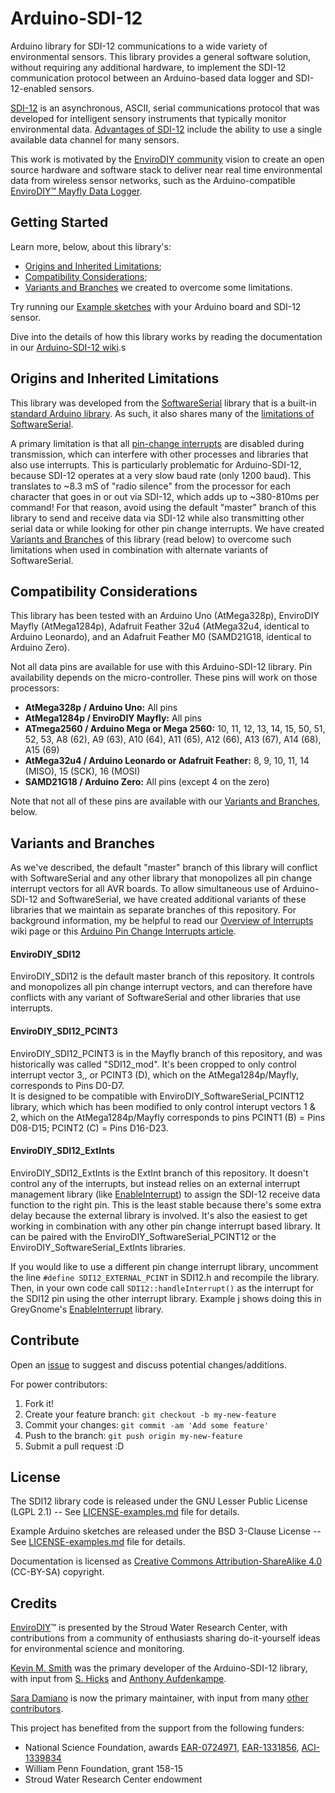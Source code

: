 Arduino-SDI-12
==============

Arduino library for SDI-12 communications to a wide variety of environmental sensors. This library provides a general software solution, without requiring any additional hardware, to implement the SDI-12 communication protocol between an Arduino-based data logger and SDI-12-enabled sensors.

[SDI-12](http://www.sdi-12.org/) is an asynchronous, ASCII, serial communications protocol that was developed for intelligent sensory instruments that typically monitor environmental data. [Advantages of SDI-12](http://en.wikipedia.org/wiki/SDI-12) include the ability to use a single available data channel for many sensors.

This work is motivated by the [EnviroDIY community](http://envirodiy.org/) vision to create an open source hardware and software stack to deliver near real time environmental data from wireless sensor networks, such as the Arduino-compatible [EnviroDIY™ Mayfly Data Logger](http://envirodiy.org/mayfly/).

## Getting Started

Learn more, below, about this library's:
* [Origins and Inherited Limitations](https://github.com/EnviroDIY/Arduino-SDI-12#origins-and-inherited-limitations);
* [Compatibility Considerations](https://github.com/EnviroDIY/Arduino-SDI-12#compatibility-considerations);
* [Variants and Branches](https://github.com/EnviroDIY/Arduino-SDI-12#variants-and-branches) we created to overcome some limitations.

Try running our [Example sketches](https://github.com/EnviroDIY/Arduino-SDI-12/tree/master/examples) with your Arduino board and SDI-12 sensor.

Dive into the details of how this library works by reading the documentation in our [Arduino-SDI-12 wiki](https://github.com/StroudCenter/Arduino-SDI-12/wiki).s


## Origins and Inherited Limitations

This library was developed from the [SoftwareSerial](https://github.com/arduino/Arduino/tree/master/hardware/arduino/avr/libraries/SoftwareSerial) library that is a built-in [standard Arduino library](https://www.arduino.cc/en/Reference/Libraries). As such, it also shares many of the [limitations of SoftwareSerial](https://www.arduino.cc/en/Reference/SoftwareSerial).

A primary limitation is that all [pin-change interrupts](https://thewanderingengineer.com/2014/08/11/arduino-pin-change-interrupts/) are disabled during transmission, which can interfere with other processes and libraries that also use interrupts. This is particularly problematic for Arduino-SDI-12, because SDI-12 operates at a very slow baud rate (only 1200 baud). This translates to ~8.3 mS of "radio silence" from the processor for each character that goes in or out via SDI-12, which adds up to ~380-810ms per command! For that reason, avoid using the default "master" branch of this library to send and receive data via SDI-12 while also transmitting other serial data or while looking for other pin change interrupts. We have created [Variants and Branches](https://github.com/EnviroDIY/Arduino-SDI-12#variants-and-branches) of this library (read below) to overcome such limitations when used in combination with alternate variants of SoftwareSerial.

## Compatibility Considerations

This library has been tested with an Arduino Uno (AtMega328p), EnviroDIY Mayfly (AtMega1284p), Adafruit Feather 32u4 (AtMega32u4, identical to Arduino Leonardo), and an Adafruit Feather M0 (SAMD21G18, identical to Arduino Zero).  

Not all data pins are available for use with this Arduino-SDI-12 library. Pin availability depends on the micro-controller. These pins will work on those processors:

* **AtMega328p / Arduino Uno:** 	All pins
* **AtMega1284p / EnviroDIY Mayfly:**  All pins
* **ATmega2560 / Arduino Mega or Mega 2560:** 10, 11, 12, 13, 14, 15, 50, 51, 52, 53, A8 (62), A9 (63), A10 (64), A11 (65), A12 (66), A13 (67), A14 (68), A15 (69)
* **AtMega32u4 / Arduino Leonardo or Adafruit Feather:** 8, 9, 10, 11, 14 (MISO), 15 (SCK), 16 (MOSI)
* **SAMD21G18 / Arduino Zero:**  All pins (except 4 on the zero)

Note that not all of these pins are available with our [Variants and Branches](https://github.com/EnviroDIY/Arduino-SDI-12#variants-and-branches), below.


## Variants and Branches
As we've described, the default "master" branch of this library will conflict with SoftwareSerial and any other library that monopolizes all pin change interrupt vectors for all AVR boards.  To allow simultaneous use of Arduino-SDI-12 and SoftwareSerial, we have created additional variants of these libraries that we maintain as separate branches of this repository. For background information, my be helpful to read our [Overview of Interrupts](https://github.com/EnviroDIY/Arduino-SDI-12/wiki/2b.-Overview-of-Interrupts) wiki page or this [Arduino Pin Change Interrupts article](https://thewanderingengineer.com/2014/08/11/arduino-pin-change-interrupts/).

#### EnviroDIY_SDI12
EnviroDIY_SDI12 is the default master branch of this repository. It controls and monopolizes all pin change interrupt vectors, and can therefore have conflicts with any variant of SoftwareSerial and other libraries that use interrupts.

#### EnviroDIY_SDI12_PCINT3
EnviroDIY_SDI12_PCINT3 is in the Mayfly branch of this repository, and was historically was called "SDI12_mod".  It's been cropped to only control interrupt vector 3,, or PCINT3 (D), which on the AtMega1284p/Mayfly, corresponds to Pins D0-D7.  
It is designed to be compatible with EnviroDIY_SoftwareSerial_PCINT12 library, which which has been modified to only control interupt vectors 1 & 2, which on the AtMega1284p/Mayfly corresponds to pins PCINT1 (B) = Pins D08-D15; PCINT2 (C) = Pins D16-D23.

#### EnviroDIY_SDI12_ExtInts
EnviroDIY_SDI12_ExtInts is the ExtInt branch of this repository. It doesn't control any of the interrupts, but instead relies on an external interrupt management library (like [EnableInterrupt](https://github.com/GreyGnome/EnableInterrupt)) to assign the SDI-12 receive data function to the right pin.  This is the least stable because there's some extra delay because the external library is involved.  It's also the easiest to get working in combination with any other pin change interrupt based library. It can be paired with the  EnviroDIY_SoftwareSerial_PCINT12 or the EnviroDIY_SoftwareSerial_ExtInts libraries.

If you would like to use a different pin change interrupt library, uncomment the line ```#define SDI12_EXTERNAL_PCINT``` in SDI12.h and recompile the library.  Then, in your own code call `SDI12::handleInterrupt()` as the interrupt for the SDI12 pin using the other interrupt library.  Example j shows doing this in GreyGnome's [EnableInterrupt](https://github.com/GreyGnome/EnableInterrupt) library.


## Contribute
Open an [issue](https://github.com/EnviroDIY/Arduino-SDI-12/issues) to suggest and discuss potential changes/additions.

For power contributors:

1. Fork it!
2. Create your feature branch: `git checkout -b my-new-feature`
3. Commit your changes: `git commit -am 'Add some feature'`
4. Push to the branch: `git push origin my-new-feature`
5. Submit a pull request :D


## License
The SDI12 library code is released under the GNU Lesser Public License (LGPL 2.1) -- See [LICENSE-examples.md](https://github.com/EnviroDIY/Arduino-SDI-12/blob/master/LICENSE) file for details.

Example Arduino sketches are released under the BSD 3-Clause License -- See [LICENSE-examples.md](https://github.com/EnviroDIY/Arduino-SDI-12/blob/master/LICENSE.md) file for details.

Documentation is licensed as [Creative Commons Attribution-ShareAlike 4.0](https://creativecommons.org/licenses/by-sa/4.0/) (CC-BY-SA) copyright.

## Credits
[EnviroDIY](http://envirodiy.org/)™ is presented by the Stroud Water Research Center, with contributions from a community of enthusiasts sharing do-it-yourself ideas for environmental science and monitoring.

[Kevin M. Smith](https://github.com/Kevin-M-Smith) was the primary developer of the Arduino-SDI-12 library, with input from [S. Hicks](https://github.com/s-hicks2) and [Anthony Aufdenkampe](https://github.com/aufdenkampe).

[Sara Damiano](https://github.com/SRGDamia1) is now the primary maintainer, with input from many [other contributors](https://github.com/EnviroDIY/Arduino-SDI-12/graphs/contributors).

This project has benefited from the support from the following funders:

* National Science Foundation, awards [EAR-0724971](http://www.nsf.gov/awardsearch/showAward?AWD_ID=0724971), [EAR-1331856](http://www.nsf.gov/awardsearch/showAward?AWD_ID=1331856), [ACI-1339834](http://www.nsf.gov/awardsearch/showAward?AWD_ID=1339834)
* William Penn Foundation, grant 158-15
* Stroud Water Research Center endowment
